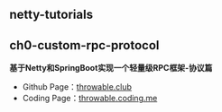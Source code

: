 ## netty-tutorials

## ch0-custom-rpc-protocol

**基于Netty和SpringBoot实现一个轻量级RPC框架-协议篇**

- Github Page：[throwable.club](http://throwable.club/2020/01/12/netty-custom-rpc-framework-protocol)
- Coding Page：[throwable.coding.me](http://throwable.coding.me/2020/01/12/netty-custom-rpc-framework-protocol)